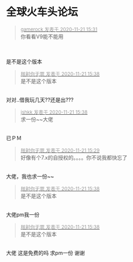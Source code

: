 # 全球火车头论坛


<div class="quote"><blockquote><font size="2"><a href="https://www.hostloc.com/forum.php?mod=redirect&amp;goto=findpost&amp;pid=9492145&amp;ptid=769471" target="_blank"><font color="#999999">gamerock 发表于 2020-11-21 15:31</font></a></font><br />
你看看V9能不能用</blockquote></div><br />
<img id="aimg_oR5Qv" onclick="zoom(this, this.src, 0, 0, 0)" class="zoom" src="https://i.loli.net/2020/11/21/PGfShsZR9CXUvTI.png" onmouseover="img_onmouseoverfunc(this)" onload="thumbImg(this)" border="0" alt="" /><br />
<br />
是不是这个版本

<div class="quote"><blockquote><font size="2"><a href="https://www.hostloc.com/forum.php?mod=redirect&amp;goto=findpost&amp;pid=9492185&amp;ptid=769471" target="_blank"><font color="#999999">朕射你无罪 发表于 2020-11-21 15:38</font></a></font><br />
是不是这个版本</blockquote></div><br />
对对..借我玩几天??还是出???

<div class="quote"><blockquote><font size="2"><a href="https://www.hostloc.com/forum.php?mod=redirect&amp;goto=findpost&amp;pid=9492183&amp;ptid=769471" target="_blank"><font color="#999999">jshkk 发表于 2020-11-21 15:38</font></a></font><br />
求一份~~大佬</blockquote></div><br />
已ＰＭ

<div class="quote"><blockquote><font size="2"><a href="https://www.hostloc.com/forum.php?mod=redirect&amp;goto=findpost&amp;pid=9492132&amp;ptid=769471" target="_blank"><font color="#999999">朕射你无罪 发表于 2020-11-21 15:29</font></a></font><br />
好像有个7.x的自授权的。。。。你不说我都快忘了</blockquote></div><br />
大佬，我也求一份~~<br />


<div class="quote"><blockquote><font size="2"><a href="https://www.hostloc.com/forum.php?mod=redirect&amp;goto=findpost&amp;pid=9492185&amp;ptid=769471" target="_blank"><font color="#999999">朕射你无罪 发表于 2020-11-21 15:38</font></a></font><br />
是不是这个版本</blockquote></div><br />
大佬pm我一份<img id="aimg_shZaI" onclick="zoom(this, this.src, 0, 0, 0)" class="zoom" src="https://cdn.jsdelivr.net/gh/hishis/forum-master/public/images/patch.gif" onmouseover="img_onmouseoverfunc(this)" onload="thumbImg(this)" border="0" alt="" />

<div class="quote"><blockquote><font size="2"><a href="https://www.hostloc.com/forum.php?mod=redirect&amp;goto=findpost&amp;pid=9492185&amp;ptid=769471" target="_blank"><font color="#999999">朕射你无罪 发表于 2020-11-21 15:38</font></a></font><br />
是不是这个版本</blockquote></div><br />
大佬 这是免费的吗 求pm一份 谢谢
